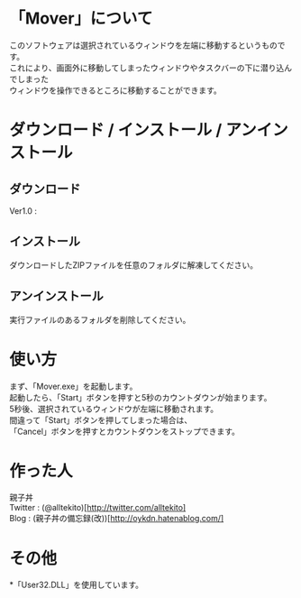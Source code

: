 # 「Mover」について
このソフトウェアは選択されているウィンドウを左端に移動するというものです。  
これにより、画面外に移動してしまったウィンドウやタスクバーの下に潜り込んでしまった  
ウィンドウを操作できるところに移動することができます。  
  
# ダウンロード / インストール / アンインストール
## ダウンロード
Ver1.0 :   
  
## インストール
ダウンロードしたZIPファイルを任意のフォルダに解凍してください。
  
## アンインストール
実行ファイルのあるフォルダを削除してください。  
  
# 使い方
まず、「Mover.exe」を起動します。  
起動したら、「Start」ボタンを押すと5秒のカウントダウンが始まります。  
5秒後、選択されているウィンドウが左端に移動されます。  
間違って「Start」ボタンを押してしまった場合は、  
「Cancel」ボタンを押すとカウントダウンをストップできます。  
  
# 作った人
親子丼  
Twitter : (@alltekito)[http://twitter.com/alltekito]  
Blog : (親子丼の備忘録(改))[http://oykdn.hatenablog.com/]  

# その他
*「User32.DLL」を使用しています。
